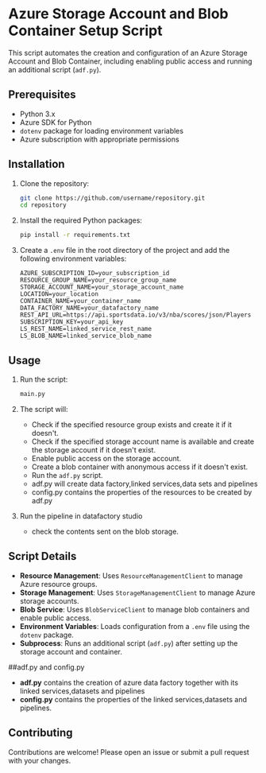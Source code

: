 # Azure Storage Account and Blob Container Setup Script

This script automates the creation and configuration of an Azure Storage Account and Blob Container, including enabling public access and running an additional script (`adf.py`).

## Prerequisites

- Python 3.x
- Azure SDK for Python
- `dotenv` package for loading environment variables
- Azure subscription with appropriate permissions

## Installation

1. Clone the repository:
    ```sh
    git clone https://github.com/username/repository.git
    cd repository
    ```

2. Install the required Python packages:
    ```sh
    pip install -r requirements.txt
    ```

3. Create a `.env` file in the root directory of the project and add the following environment variables:
    ```env
    AZURE_SUBSCRIPTION_ID=your_subscription_id
    RESOURCE_GROUP_NAME=your_resource_group_name
    STORAGE_ACCOUNT_NAME=your_storage_account_name
    LOCATION=your_location
    CONTAINER_NAME=your_container_name
    DATA_FACTORY_NAME=your_datafactory_name
    REST_API_URL=https://api.sportsdata.io/v3/nba/scores/json/Players
    SUBSCRIPTION_KEY=your_api_key
    LS_REST_NAME=linked_service_rest_name
    LS_BLOB_NAME=linked_service_blob_name
    ```

## Usage

1. Run the script:
    ```sh
    main.py
    ```

2. The script will:
    - Check if the specified resource group exists and create it if it doesn't.
    - Check if the specified storage account name is available and create the storage account if it doesn't exist.
    - Enable public access on the storage account.
    - Create a blob container with anonymous access if it doesn't exist.
    - Run the `adf.py` script.
    - adf.py will create data factory,linked services,data sets and pipelines
    - config.py contains the properties of the resources to be created by adf.py

3. Run the pipeline in datafactory studio
    - check the contents sent on the blob storage.

## Script Details

- **Resource Management**: Uses `ResourceManagementClient` to manage Azure resource groups.
- **Storage Management**: Uses `StorageManagementClient` to manage Azure storage accounts.
- **Blob Service**: Uses `BlobServiceClient` to manage blob containers and enable public access.
- **Environment Variables**: Loads configuration from a `.env` file using the `dotenv` package.
- **Subprocess**: Runs an additional script (`adf.py`) after setting up the storage account and container.

##adf.py and config.py
- **adf.py** contains the creation of azure data factory together with its linked services,datasets and pipelines
- **config.py** contains the properties of the linked services,datasets and pipelines.

## Contributing

Contributions are welcome! Please open an issue or submit a pull request with your changes.

